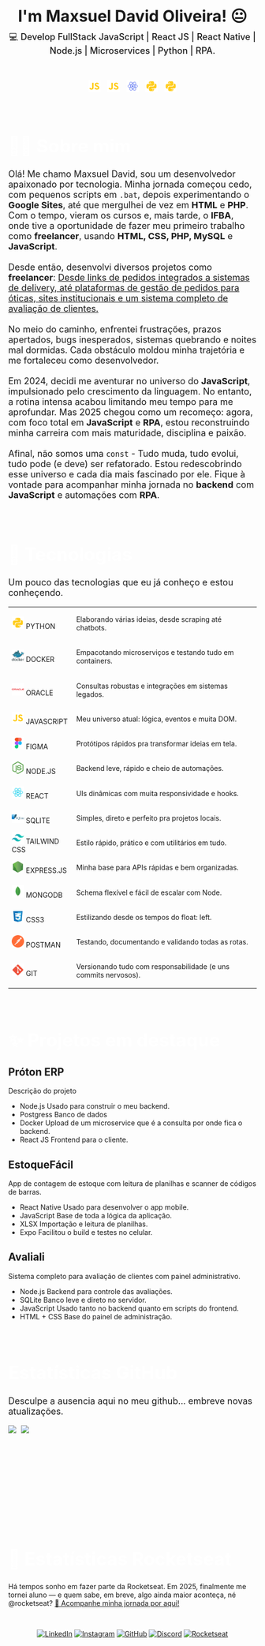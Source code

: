 
<div id="page">

<div id="intro">

  <h1 align="center" style="border: none; padding: 0; margin: 0; font-size: 2rem;font-weight: bold; border-color:transparent;">I'm Maxsuel David Oliveira! 😐</h1>

  <p align="center" style="font-weight: 600; margin-top:10px;  font-weight: 500;
  font-size: 18px;">
    💻 Develop FullStack JavaScript | React JS | React Native | Node.js | Microservices | Python | RPA.
  </p>

</div></br>

<p align=center class="content" id="content-stacks">
  <img src="icons/javascript.svg" width=25 style="margin-right: 10px">
  <img src="icons/javascript.svg" width=25  style="margin-right: 10px">
  <img src="icons/react_native.svg" width=25  style="margin-right: 10px">
  <img src="icons/python.svg" width=25  style="margin-right: 10px">
  <img src="icons/python.svg" width=25>
</p>

</br>

<div class="content" id="about">

  <h1 style="font-size: 2.3rem; color: white; font-weight: bold; border-color:transparent;">👨‍💻 Sobre mim</h1>

  <p style="font-size: 18px;">
  Olá! Me chamo Maxsuel David, sou um desenvolvedor apaixonado por tecnologia. Minha jornada começou cedo, com pequenos scripts em <code>.bat</code>, depois experimentando o <strong>Google Sites</strong>, até que mergulhei de vez em <strong>HTML</strong> e <strong>PHP</strong>. Com o tempo, vieram os cursos e, mais tarde, o <strong>IFBA</strong>, onde tive a oportunidade de fazer meu primeiro trabalho como <strong>freelancer</strong>, usando <strong>HTML, CSS, PHP, MySQL</strong> e <strong>JavaScript</strong>.</br></br>
  Desde então, desenvolvi diversos projetos como <strong>freelancer</strong>: <u>Desde links de pedidos integrados a sistemas de delivery, até plataformas de gestão de pedidos para óticas, sites institucionais e um sistema completo de avaliação de clientes.</u></br></br>
  No meio do caminho, enfrentei frustrações, prazos apertados, bugs inesperados, sistemas quebrando e noites mal dormidas. Cada obstáculo moldou minha trajetória e me fortaleceu como desenvolvedor.</br></br>
  Em 2024, decidi me aventurar no universo do <strong>JavaScript</strong>, impulsionado pelo crescimento da linguagem. No entanto, a rotina intensa acabou limitando meu tempo para me aprofundar. Mas 2025 chegou como um recomeço: agora, com foco total em <strong>JavaScript</strong> e <strong>RPA</strong>, estou reconstruindo minha carreira com mais maturidade, disciplina e paixão.</br></br>
  Afinal, não somos uma <code>const</code> - Tudo muda, tudo evolui, tudo pode (e deve) ser refatorado. Estou redescobrindo esse universo e cada dia mais fascinado por ele. Fique à vontade para acompanhar minha jornada no <strong>backend</strong> com <strong>JavaScript</strong> e automações com <strong>RPA</strong>.

</p>

</div>

</br>

<div class="content" id="stacks">

  <h1 style="font-size: 2.3rem; color: white; font-weight: bold; border-color:transparent;">🚀 Tecnologias</h1>

  <p style="font-size : 18px">
  Um pouco das tecnologias que eu já conheço e estou conheçendo.
  </p>

<table>

<tbody>

<tr>
  <td>
    <div class="stacks-container">
      <img src="icons/python.svg" width="25">
      <span class="sub-title">PYTHON</span>
    </div>
  </td>
  <td>
    <p class="stacks-text">
      Elaborando várias ideias, desde scraping até chatbots.
    </p>
  </td>
</tr>

<tr>
  <td>
    <div class="stacks-container">
      <img src="icons/docker.svg" width="25">
      <span class="sub-title">DOCKER</span>
    </div>
  </td>
  <td>
    <p class="stacks-text">
      Empacotando microserviços e testando tudo em containers.
    </p>
  </td>
</tr>

<tr>
  <td>
    <div class="stacks-container">
      <img src="icons/oracle.svg" width="25">
      <span class="sub-title">ORACLE</span>
    </div>
  </td>
  <td>
    <p class="stacks-text">
      Consultas robustas e integrações em sistemas legados.
    </p>
  </td>
</tr>

<tr>
  <td>
    <div class="stacks-container">
      <img src="icons/javascript.svg" width="25">
      <span class="sub-title">JAVASCRIPT</span>
    </div>
  </td>
  <td>
    <p class="stacks-text">
      Meu universo atual: lógica, eventos e muita DOM.
    </p>
  </td>
</tr>

<tr>
  <td>
    <div class="stacks-container">
      <img src="icons/figma.svg" width="25">
      <span class="sub-title">FIGMA</span>
    </div>
  </td>
  <td>
    <p class="stacks-text">
      Protótipos rápidos pra transformar ideias em tela.
    </p>
  </td>
</tr>

<tr>
  <td>
    <div class="stacks-container">
      <img src="icons/nodejs.svg" width="25">
      <span class="sub-title">NODE.JS</span>
    </div>
  </td>
  <td>
    <p class="stacks-text">
      Backend leve, rápido e cheio de automações.
    </p>
  </td>
</tr>

<tr>
  <td>
    <div class="stacks-container">
      <img src="icons/react.svg" width="25">
      <span class="sub-title">REACT</span>
    </div>
  </td>
  <td>
    <p class="stacks-text">
      UIs dinâmicas com muita responsividade e hooks.
    </p>
  </td>
</tr>

<tr>
  <td>
    <div class="stacks-container">
      <img src="icons/sqlite.svg" width="25">
      <span class="sub-title">SQLITE</span>
    </div>
  </td>
  <td>
    <p class="stacks-text">
      Simples, direto e perfeito pra projetos locais.
    </p>
  </td>
</tr>

<tr>
  <td>
    <div class="stacks-container">
      <img src="icons/tailwindcss.svg" width="25">
      <span class="sub-title">TAILWIND CSS</span>
    </div>
  </td>
  <td>
    <p class="stacks-text">
      Estilo rápido, prático e com utilitários em tudo.
    </p>
  </td>
</tr>

<tr>
  <td>
    <div class="stacks-container">
      <img src="icons/express.svg" width="25">
      <span class="sub-title">EXPRESS.JS</span>
    </div>
  </td>
  <td>
    <p class="stacks-text">
      Minha base para APIs rápidas e bem organizadas.
    </p>
  </td>
</tr>

<tr>
  <td>
    <div class="stacks-container">
      <img src="icons/mongo.svg" width="25">
      <span class="sub-title">MONGODB</span>
    </div>
  </td>
  <td>
    <p class="stacks-text">
      Schema flexível e fácil de escalar com Node.
    </p>
  </td>
</tr>

<tr>
  <td>
    <div class="stacks-container">
      <img src="icons/css.svg" width="25">
      <span class="sub-title">CSS3</span>
    </div>
  </td>
  <td>
    <p class="stacks-text">
      Estilizando desde os tempos do float: left.
    </p>
  </td>
</tr>

<tr>
  <td>
    <div class="stacks-container">
      <img src="icons/postman.svg" width="25">
      <span class="sub-title">POSTMAN</span>
    </div>
  </td>
  <td>
    <p class="stacks-text">
      Testando, documentando e validando todas as rotas.
    </p>
  </td>
</tr>

<tr>
  <td>
    <div class="stacks-container">
      <img src="icons/git.svg" width="25">
      <span class="sub-title">GIT</span>
    </div>
  </td>
  <td>
    <p class="stacks-text">
      Versionando tudo com responsabilidade (e uns commits nervosos).
    </p>
  </td>
</tr>

</tbody>

</table>

</div>

</br>

<div class="content" id="projects">
  <h1 style="font-size: 2.3rem; color: white; font-weight: bold; border-color:transparent;">
  ✨ Projetos em destaque
  </h1>
  <div class="project-container">
    <h2>
      Próton ERP
    </h2>
    <p>
      Descrição do projeto
    </p>
    <ul>
      <li>
        Node.js <span> Usado para construir o meu backend.</span>
      </li>
      <li>
        Postgress <span>Banco de dados</span>
      </li>
      <li>
        Docker <span>Upload de um microservice que é a consulta por onde fica o backend.</span>
      </li>
      <li>
        React JS <span> Frontend para o cliente.</span>
      </li>
    </ul>
  </div>
  <div class="project-container">
    <h2>EstoqueFácil</h2>
    <p>
      App de contagem de estoque com leitura de planilhas e scanner de códigos de barras.
    </p>
    <ul>
      <li>
        React Native <span>Usado para desenvolver o app mobile.</span>
      </li>
      <li>
        JavaScript <span>Base de toda a lógica da aplicação.</span>
      </li>
      <li>
        XLSX <span>Importação e leitura de planilhas.</span>
      </li>
      <li>
        Expo <span>Facilitou o build e testes no celular.</span>
      </li>
    </ul>
  </div>
  <div class="project-container">
    <h2>Avaliali</h2>
    <p>
      Sistema completo para avaliação de clientes com painel administrativo.
    </p>
    <ul>
      <li>
        Node.js <span>Backend para controle das avaliações.</span>
      </li>
      <li>
        SQLite <span>Banco leve e direto no servidor.</span>
      </li>
      <li>
        JavaScript <span>Usado tanto no backend quanto em scripts do frontend.</span>
      </li>
      <li>
        HTML + CSS <span>Base do painel de administração.</span>
      </li>
    </ul>
  </div>
</div>

</br>

<div id="statics">
<div id="statics-intro">
  <h1 style="font-size: 2.3rem; color: white; font-weight: bold;border-color:transparent;">
    Estatísticas GitHub
  </h1>
  <p style="font-size : 18px;">
  Desculpe a ausencia aqui no meu github... embreve novas atualizações.
  </p>
</div>
<div style="display : flex; gap : 10px;">
<img
  height="180em"
  src="https://github-readme-stats.vercel.app/api?username=MaxsuelOliveira&show_icons=true&theme=vue-dark&include_all_commits=true&count_private=true"
/>
<img
  height="180em"
  src="https://github-readme-stats.vercel.app/api/top-langs/?username=MaxsuelOliveira&layout=compact&langs_count=8&theme=vue-dark"
/>
</div>
</div>

</br>

<div id="statics-rocktseat">
  <div id="statics-rocktseat__intro">
    <h1 style="font-size: 2.3rem; color: white; font-weight: bold;border-color:transparent;">
     🚀 Estatísticas Rocketseat
     </br>
    </h1>
  <p>
  Há tempos sonho em fazer parte da Rocketseat. Em 2025, finalmente me tornei aluno — e quem sabe, em breve, algo ainda maior aconteça, né @rocketseat? <a href="https://app.rocketseat.com.br/me/md-04583" title="Dá um pulo aqui" target="new_blank">🚀 Acompanhe minha jornada por aqui!</a>
  </p>
  </div>
</div>

</br>

<div align=center>

[![LinkedIn](https://img.shields.io/badge/LinkedIn-0077B5?style=for-the-badge&logo=linkedin&logoColor=white)](https://www.linkedin.com/in/)
[![Instagram](https://img.shields.io/badge/Instagram-E4405F?style=for-the-badge&logo=instagram&logoColor=white)](https://instagram.com/)
[![GitHub](https://img.shields.io/badge/GitHub-181717?style=for-the-badge&logo=github&logoColor=white)](https://github.com/MaxsuelOliveira)
[![Discord](https://img.shields.io/badge/Discord-181717?style=for-the-badge&logo=discord&logoColor=white)](https://github.com/)
[![Rocketseat](https://img.shields.io/badge/Rocketseat-181717?style=for-the-badge&logo=rocketseat&logoColor=white)](https://app.rocketseat.com.br/me/md-04583)

</div>

</div>
